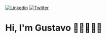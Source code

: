 [![Linkedin](https://img.shields.io/badge/Gustavo%20Faria-232323?style=for-the-badge&logo=linkedin&logoColor=FFFFFF)](https://www.linkedin.com/in/gustavofariaa)
[![Twitter](https://img.shields.io/badge/@gufariaa-232323?style=for-the-badge&logo=twitter&logoColor=FFFFFF)](https://twitter.com/gufariaa)

# Hi, I'm Gustavo 👋🏻👨🏻‍💻
